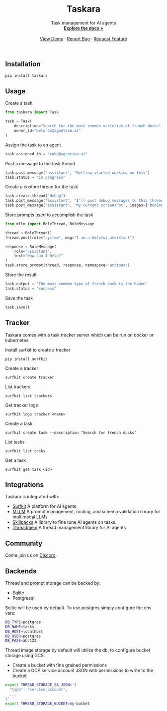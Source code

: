 <!-- PROJECT LOGO -->
<br />
<p align="center">
  <!-- <a href="https://github.com/agentsea/skillpacks">
    <img src="https://project-logo.png" alt="Logo" width="80">
  </a> -->

  <h1 align="center">Taskara</h1>

  <p align="center">
    Task management for AI agents
    <br />
    <a href="https://docs.hub.agentsea.ai/taskara/intro"><strong>Explore the docs »</strong></a>
    <br />
    <br />
    <a href="https://youtu.be/exoOUUwFRB8">View Demo</a>
    ·
    <a href="https://github.com/agentsea/taskara/issues">Report Bug</a>
    ·
    <a href="https://github.com/agentsea/taskara/issues">Request Feature</a>
  </p>
  <br>
</p>

## Installation

```sh
pip install taskara
```

## Usage

Create a task

```python
from taskara import Task

task = Task(
    description="Search for the most common varieties of french ducks",
    owner_id="delores@agentsea.ai"
)
```

Assign the task to an agent

```python
task.assigned_to = "roko@agentsea.ai"
```

Post a message to the task thread

```python
task.post_message("assistant", "Getting started working on this")
task.status = "in progress"
```

Create a custom thread for the task

```python
task.create_thread("debug")
task.post_message("assistant", "I'll post debug messages to this thread", thread="debug")
task.post_message("assistant", 'My current screenshot', images=["b64img"], thread="debug")
```

Store prompts used to accomplish the task

```python
from mllm import RoleThread, RoleMessage

thread = RoleThread()
thread.post(role="system", msg="I am a helpful assistant")

response = RoleMessage(
    role="assistant",
    text="How can I help?"
)
task.store_prompt(thread, response, namespace="actions")
```

Store the result

```python
task.output = "The most common type of french duck is the Rouen"
task.status = "success"
```

Save the task

```python
task.save()
```

## Tracker

Taskara comes with a task tracker server which can be run on docker or kubernetes.

Install surfkit to create a tracker

```
pip install surfkit
```

Create a tracker

```
surfkit create tracker
```

List trackers

```
surfkit list trackers
```

Get tracker logs

```
surfkit logs tracker <name>
```

Create a task

```
surfkit create task --description "Search for french ducks"
```

List tasks

```
surfkit list tasks
```

Get a task

```
surfkit get task <id>
```

## Integrations

Taskara is integrated with:

- [Surfkit](https://github.com/agentsea/surfkit) A platform for AI agents
- [MLLM](https://github.com/agentsea/mllm) A prompt management, routing, and schema validation library for multimodal LLMs
- [Skillpacks](https://github.com/agentsea/skillpacks) A library to fine tune AI agents on tasks.
- [Threadmem](https://github.com/agentsea/threadmem) A thread management library for AI agents

## Community

Come join us on [Discord](https://discord.gg/hhaq7XYPS6).

## Backends

Thread and prompt storage can be backed by:

- Sqlite
- Postgresql

Sqlite will be used by default. To use postgres simply configure the env vars:

```sh
DB_TYPE=postgres
DB_NAME=tasks
DB_HOST=localhost
DB_USER=postgres
DB_PASS=abc123
```

Thread image storage by default will utilize the db, to configure bucket storage using GCS:

- Create a bucket with fine grained permissions
- Create a GCP service account JSON with permissions to write to the bucket

```sh
export THREAD_STORAGE_SA_JSON='{
  "type": "service_account",
  ...
}'
export THREAD_STORAGE_BUCKET=my-bucket
```
